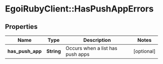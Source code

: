 # EgoiRubyClient::HasPushAppErrors

## Properties
Name | Type | Description | Notes
------------ | ------------- | ------------- | -------------
**has_push_app** | **String** | Occurs when a list has push apps | [optional] 


